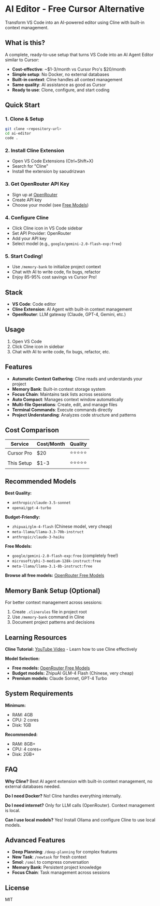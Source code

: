 # AI Editor - Free Cursor Alternative

Transform VS Code into an AI-powered editor using Cline with built-in context management.

## What is this?

A complete, ready-to-use setup that turns VS Code into an AI Agent Editor similar to Cursor:
- **Cost-effective**: ~$1-3/month vs Cursor Pro's $20/month
- **Simple setup**: No Docker, no external databases
- **Built-in context**: Cline handles all context management
- **Same quality**: AI assistance as good as Cursor
- **Ready to use**: Clone, configure, and start coding

## Quick Start

### 1. Clone & Setup
```bash
git clone <repository-url>
cd ai-editor
code .
```

### 2. Install Cline Extension
- Open VS Code Extensions (Ctrl+Shift+X)
- Search for "Cline" 
- Install the extension by saoudrizwan

### 3. Get OpenRouter API Key
- Sign up at [OpenRouter](https://openrouter.ai)
- Create API key
- Choose your model (see [Free Models](https://openrouter.ai/models?max_price=0&order=context-high-to-low&q=free))

### 4. Configure Cline
- Click Cline icon in VS Code sidebar
- Set API Provider: OpenRouter
- Add your API key
- Select model (e.g., `google/gemini-2.0-flash-exp:free`)

### 5. Start Coding!
- Use `/memory-bank` to initialize project context
- Chat with AI to write code, fix bugs, refactor
- Enjoy 85-95% cost savings vs Cursor Pro!

## Stack

- **VS Code**: Code editor
- **Cline Extension**: AI Agent with built-in context management
- **OpenRouter**: LLM gateway (Claude, GPT-4, Gemini, etc.)

## Usage

1. Open VS Code
2. Click Cline icon in sidebar
3. Chat with AI to write code, fix bugs, refactor, etc.

## Features

- **Automatic Context Gathering**: Cline reads and understands your project
- **Memory Bank**: Built-in context storage system
- **Focus Chain**: Maintains task lists across sessions
- **Auto Compact**: Manages context window automatically
- **Multi-file Operations**: Create, edit, and manage files
- **Terminal Commands**: Execute commands directly
- **Project Understanding**: Analyzes code structure and patterns

## Cost Comparison

| Service | Cost/Month | Quality |
|---------|------------|---------|
| Cursor Pro | $20 | ⭐⭐⭐⭐⭐ |
| This Setup | $1-3 | ⭐⭐⭐⭐⭐ |

## Recommended Models

**Best Quality:**
- `anthropic/claude-3.5-sonnet`
- `openai/gpt-4-turbo`

**Budget-Friendly:**
- `zhipuai/glm-4-flash` (Chinese model, very cheap)
- `meta-llama/llama-3.3-70b-instruct`
- `anthropic/claude-3-haiku`

**Free Models:**
- `google/gemini-2.0-flash-exp:free` (completely free!)
- `microsoft/phi-3-medium-128k-instruct:free`
- `meta-llama/llama-3.1-8b-instruct:free`

**Browse all free models:** [OpenRouter Free Models](https://openrouter.ai/models?max_price=0&order=context-high-to-low&q=free)

## Memory Bank Setup (Optional)

For better context management across sessions:

1. Create `.clinerules` file in project root
2. Use `/memory-bank` command in Cline
3. Document project patterns and decisions

## Learning Resources

**Cline Tutorial:** [YouTube Video](https://www.youtube.com/watch?v=UBqh6ud5LqY) - Learn how to use Cline effectively

**Model Selection:**
- **Free models:** [OpenRouter Free Models](https://openrouter.ai/models?max_price=0&order=context-high-to-low&q=free)
- **Budget models:** ZhipuAI GLM-4 Flash (Chinese, very cheap)
- **Premium models:** Claude Sonnet, GPT-4 Turbo

## System Requirements

**Minimum:**
- RAM: 4GB
- CPU: 2 cores
- Disk: 1GB

**Recommended:**
- RAM: 8GB+
- CPU: 4 cores+
- Disk: 2GB+

## FAQ

**Why Cline?**
Best AI agent extension with built-in context management, no external databases needed.

**Do I need Docker?**
No! Cline handles everything internally.

**Do I need internet?**
Only for LLM calls (OpenRouter). Context management is local.

**Can I use local models?**
Yes! Install Ollama and configure Cline to use local models.

## Advanced Features

- **Deep Planning**: `/deep-planning` for complex features
- **New Task**: `/newtask` for fresh context
- **Smol**: `/smol` to compress conversation
- **Memory Bank**: Persistent project knowledge
- **Focus Chain**: Task management across sessions

## License

MIT